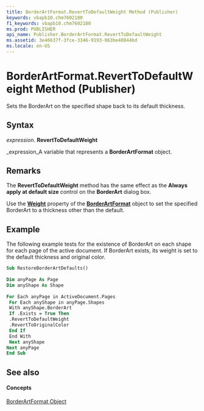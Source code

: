 ```yaml
---
title: BorderArtFormat.RevertToDefaultWeight Method (Publisher)
keywords: vbapb10.chm7602180
f1_keywords: vbapb10.chm7602180
ms.prod: PUBLISHER
api_name: Publisher.BorderArtFormat.RevertToDefaultWeight
ms.assetid: 3e46637f-3fce-3346-9193-063be40844bd
ms.locale: en-US
---
```



# BorderArtFormat.RevertToDefaultWeight Method (Publisher)

Sets the BorderArt on the specified shape back to its default thickness.


## Syntax

 _expression_. **RevertToDefaultWeight**

 _expression_A variable that represents a  **BorderArtFormat** object.


## Remarks

The  **RevertToDefaultWeight** method has the same effect as the **Always apply at default size** control on the **BorderArt** dialog box.

Use the  **[Weight](borderartformat.weight-property-publisher.md)** property of the **[BorderArtFormat](borderartformat-object-publisher.md)** object to set the specified BorderArt to a thickness other than the default.


## Example

The following example tests for the existence of BorderArt on each shape for each page of the active document. If BorderArt exists, its weight is set to the default thickness and original color.


```vb
Sub RestoreBorderArtDefaults() 
 
Dim anyPage As Page 
Dim anyShape As Shape 
 
For Each anyPage in ActiveDocument.Pages 
 For Each anyShape in anyPage.Shapes 
 With anyShape.BorderArt 
 If .Exists = True Then 
 .RevertToDefaultWeight 
 .RevertToOriginalColor 
 End If 
 End With 
 Next anyShape 
Next anyPage 
End Sub
```


## See also


#### Concepts


 [BorderArtFormat Object](borderartformat-object-publisher.md)

